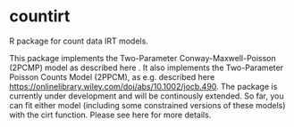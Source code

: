 # countirt
 R package for count data IRT models.

This package implements the Two-Parameter Conway-Maxwell-Poisson (2PCMP) model as described here . It also implements the Two-Parameter Poisson Counts Model (2PPCM), as e.g. described here https://onlinelibrary.wiley.com/doi/abs/10.1002/jocb.490. The package is currently under development and will be continously extended. So far, you can fit either model (including some constrained versions of these models) with the cirt function. Please see here for more details.
